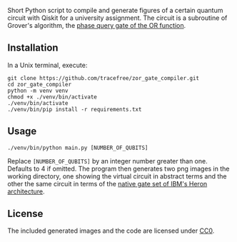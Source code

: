 Short Python script to compile and generate figures of a certain quantum circuit with Qiskit for a university assignment. The circuit is a subroutine of Grover's algorithm, the [phase query gate of the OR function](https://learning.quantum.ibm.com/course/fundamentals-of-quantum-algorithms/grovers-algorithm#phase-query-gates).

## Installation

In a Unix terminal, execute:

```
git clone https://github.com/tracefree/zor_gate_compiler.git
cd zor_gate_compiler
python -m venv venv
chmod +x ./venv/bin/activate
./venv/bin/activate
./venv/bin/pip install -r requirements.txt
```

## Usage

```
./venv/bin/python main.py [NUMBER_OF_QUBITS]
```

Replace `[NUMBER_OF_QUBITS]` by an integer number greater than one. Defaults to 4 if omitted. The program then generates two png images in the working directory, one showing the virtual circuit in abstract terms and the other the same circuit in terms of the [native gate set of IBM's Heron architecture](https://docs.quantum.ibm.com/guides/native-gates#heron).

## License
The included generated images and the code are licensed under [CC0](https://creativecommons.org/public-domain/cc0/).

